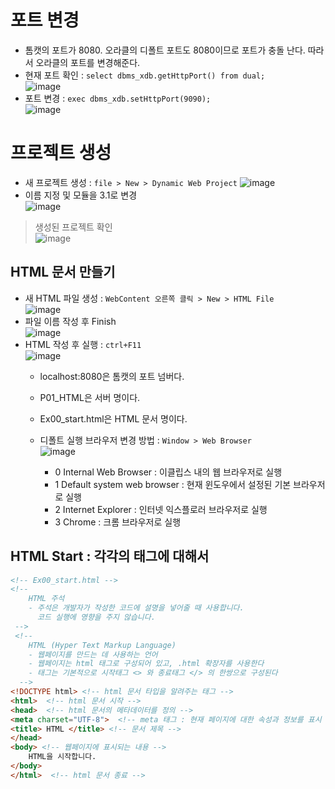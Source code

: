 # 포트 변경
* 톰캣의 포트가 8080. 오라클의 디폴트 포트도 8080이므로 포트가 충돌 난다. 따라서 오라클의 포트를 변경해준다.
* 현재 포트 확인 : `select dbms_xdb.getHttpPort() from dual;`  
  ![image](https://user-images.githubusercontent.com/79209568/113852128-2df92e80-97d7-11eb-9cab-09b0a233076a.png)  
* 포트 변경 : `exec dbms_xdb.setHttpPort(9090);`  
  ![image](https://user-images.githubusercontent.com/79209568/113852387-7b759b80-97d7-11eb-9f20-427dbf7535be.png)  

#  프로젝트 생성
* 새 프로젝트 생성 : `file > New > Dynamic Web Project` 
  ![image](https://user-images.githubusercontent.com/79209568/113854624-0788c280-97da-11eb-8d87-d52d7ddf8630.png)  
* 이름 지정 및 모듈을 3.1로 변경  
  ![image](https://user-images.githubusercontent.com/79209568/113854718-28e9ae80-97da-11eb-9f66-24e890029c22.png)  
> 생성된 프로젝트 확인  
> ![image](https://user-images.githubusercontent.com/79209568/113855290-d5c42b80-97da-11eb-992c-93df19393706.png)  
  
## HTML 문서 만들기
* 새 HTML 파일 생성 : `WebContent 오른쪽 클릭 > New > HTML File`  
  ![image](https://user-images.githubusercontent.com/79209568/113855537-1d4ab780-97db-11eb-94b9-fd8cf0be7ac5.png)  
* 파일 이름 작성 후 Finish  
  ![image](https://user-images.githubusercontent.com/79209568/113855625-3a7f8600-97db-11eb-8108-49f636943ed3.png)  
* HTML 작성 후 실행 : `ctrl+F11`  
  ![image](https://user-images.githubusercontent.com/79209568/113855793-67339d80-97db-11eb-89d6-9ad33061c976.png)  
  * localhost:8080은 톰캣의 포트 넘버다.
  * P01_HTML은 서버 명이다.
  * Ex00_start.html은 HTML 문서 명이다.  
    
  * 디폴트 실행 브라우저 변경 방법 : `Window > Web Browser`  
  ![image](https://user-images.githubusercontent.com/79209568/113856060-b4b00a80-97db-11eb-8940-d0de32cbd70d.png)   
    * 0 Internal Web Browser : 이클립스 내의 웹 브라우저로 실행
    * 1 Default system web browser : 현재 윈도우에서 설정된 기본 브라우저로 실행
    * 2 Internet Explorer : 인터넷 익스플로러 브라우저로 실행
    * 3 Chrome : 크롬 브라우저로 실행
  
## HTML Start : 각각의 태그에 대해서
```html
<!-- Ex00_start.html -->
<!-- 
	HTML 주석
	- 주석은 개발자가 작성한 코드에 설명을 넣어줄 때 사용합니다.
	  코드 실행에 영향을 주지 않습니다.
 -->
 <!-- 
 	HTML (Hyper Text Markup Language)
 	- 웹페이지를 만드는 데 사용하는 언어
 	- 웹페이지는 html 태그로 구성되어 있고, .html 확장자를 사용한다
 	- 태그는 기본적으로 시작태그 <> 와 종료태그 </> 의 한쌍으로 구성된다
  -->
<!DOCTYPE html> <!-- html 문서 타입을 알려주는 태그 -->
<html>  <!-- html 문서 시작 -->
<head>  <!-- html 문서의 메타데이터를 정의 -->
<meta charset="UTF-8">  <!-- meta 태그 : 현재 페이지에 대한 속성과 정보를 표시 -->
<title> HTML </title> <!-- 문서 제목 -->
</head>
<body> <!-- 웹페이지에 표시되는 내용 -->
	HTML을 시작합니다.
</body>
</html>  <!-- html 문서 종료 -->
```
 
